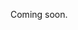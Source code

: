 Coming soon.

<!-- 
  Explain what organizers are, what we do with them, ...
  Inspiration:
  - https://documentatie.uitdatabank.be/content/uitdatabank/latest/content_types/organisaties/organisaties.html
-->
